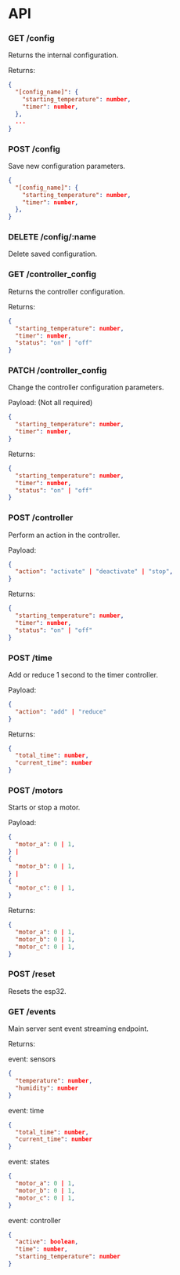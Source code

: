 # API

### GET /config

Returns the internal configuration.

Returns:

```json
{
  "[config_name]": {
    "starting_temperature": number,
    "timer": number,
  },
  ...
}
```

### POST /config

Save new configuration parameters.

```json
{
  "[config_name]": {
    "starting_temperature": number,
    "timer": number,
  },
}
```

### DELETE /config/:name

Delete saved configuration.

### GET /controller_config

Returns the controller configuration.

Returns:

```json
{
  "starting_temperature": number,
  "timer": number,
  "status": "on" | "off"
}
```

### PATCH /controller_config

Change the controller configuration parameters.

Payload: (Not all required)

```json
{
  "starting_temperature": number,
  "timer": number,
}
```

Returns:

```json
{
  "starting_temperature": number,
  "timer": number,
  "status": "on" | "off"
}
```

### POST /controller

Perform an action in the controller.

Payload:

```json
{
  "action": "activate" | "deactivate" | "stop",
}
```

Returns:

```json
{
  "starting_temperature": number,
  "timer": number,
  "status": "on" | "off"
}
```

### POST /time

Add or reduce 1 second to the timer controller.

Payload:

```json
{
  "action": "add" | "reduce"
}
```

Returns:

```json
{
  "total_time": number,
  "current_time": number
}
```

### POST /motors

Starts or stop a motor.

Payload:

```json
{
  "motor_a": 0 | 1,
} |
{
  "motor_b": 0 | 1,
} |
{
  "motor_c": 0 | 1,
}

```

Returns:

```json
{
  "motor_a": 0 | 1,
  "motor_b": 0 | 1,
  "motor_c": 0 | 1,
}
```

### POST /reset

Resets the esp32.

### GET /events

Main server sent event streaming endpoint.

Returns:

event: sensors

```json
{
  "temperature": number,
  "humidity": number
}
```

event: time

```json
{
  "total_time": number,
  "current_time": number
}
```

event: states

```json
{
  "motor_a": 0 | 1,
  "motor_b": 0 | 1,
  "motor_c": 0 | 1,
}
```

event: controller

```json
{
  "active": boolean,
  "time": number,
  "starting_temperature": number
}
```
